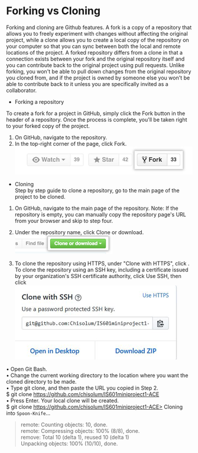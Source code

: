 # Forking vs Cloning   


Forking and cloning are Github features. A fork is a copy of a repository that allows you to freely experiment with changes without affecting the original project, while a clone allows you to create a local copy of the repository on your computer so that you can sync between both the local and remote locations of the project. A forked repository differs from a clone in that a connection exists between your fork and the original repository itself and you can contribute back to the original project using pull requests. Unlike forking, you won't be able to pull down changes from the original repository you cloned from, and if the project is owned by someone else you won't be able to contribute back to it unless you are specifically invited as a collaborator.   

* Forking a repository   

To create a fork for a project in GitHub, simply click the Fork button in the header of a repository. Once the process is complete, you'll be taken right to your forked copy of the project.    
1.	On GitHub, navigate to the repository.
2.	In the top-right corner of the page, click Fork.    
 ![](/images/fork.jpg)

 * Cloning   
  Step by step guide to clone a repository, go to the main page of the project to be cloned.
1.	On GitHub, navigate to the main page of the repository.
Note: If the repository is empty, you can manually copy the repository page's URL from your browser and skip to step four.
2.	Under the repository name, click Clone or download.     
 ![](/images/clone.png)    
  
3.	To clone the repository using HTTPS, under "Clone with HTTPS", click 
. To clone the repository using an SSH key, including a certificate issued by your organization's SSH certificate authority, click Use SSH, then click   
![](/images/clone1.JPG)   
 
•  Open Git Bash.    
•  Change the current working directory to the location where you want the cloned directory to be made.   
•  Type git clone, and then paste the URL you copied in Step 2.    
$ git clone https://github.com/chisolum/IS601miniproject1-ACE  
•  Press Enter. Your local clone will be created.   
$ git clone https://github.com/chisolum/IS601miniproject1-ACE> Cloning into `Spoon-Knife`...   
> remote: Counting objects: 10, done.    
> remote: Compressing objects: 100% (8/8), done.    
> remove: Total 10 (delta 1), reused 10 (delta 1)    
> Unpacking objects: 100% (10/10), done.     



